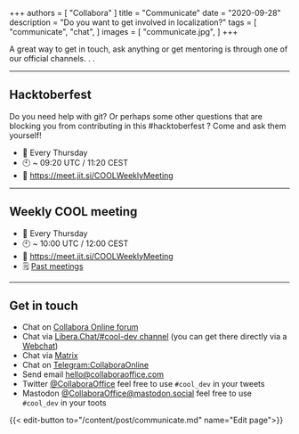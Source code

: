 +++
authors = [
    "Collabora"
]
title = "Communicate"
date = "2020-09-28"
description = "Do you want to get involved in localization?"
tags = [
    "communicate",
    "chat",
]
images = [
    "communicate.jpg",
]
+++

A great way to get in touch, ask anything or get mentoring is through one of our official channels. . .
<!--more-->
---
## Hacktoberfest
Do you need help with git? Or perhaps some other questions that are blocking you from contributing in this #hacktoberfest ? Come and ask them yourself!
* 📅 Every Thursday
* 🕙 ~ 09:20 UTC / 11:20 CEST
* 💬 https://meet.jit.si/COOLWeeklyMeeting
---
## Weekly COOL meeting
* 📅 Every Thursday
* 🕙 ~ 10:00 UTC / 12:00 CEST
* 💬 https://meet.jit.si/COOLWeeklyMeeting
* 🗒 [Past meetings](https://forum.collaboraonline.com/c/news/meeting-minutes/)

---

## Get in touch
* Chat on [Collabora Online forum](https://forum.collaboraonline.com/)
* Chat via [Libera.Chat/#cool-dev channel](irc://irc.libera.chat/#cool-dev) (you can get there directly via a [Webchat](https://web.libera.chat/#cool-dev))
* Chat via [Matrix](https://app.element.io/#/room/#cool-dev:libera.chat)
* Chat on [Telegram:CollaboraOnline](https://t.me/CollaboraOnline)
* Send email [hello@collaboraoffice.com](mailto:hello@collaboraoffice.com)
* Twitter [@CollaboraOffice](https://twitter.com/CollaboraOffice) feel free to use `#cool_dev` in your tweets
* Mastodon [@CollaboraOffice@mastodon.social](https://mastodon.social/@CollaboraOffice) feel free to use `#cool_dev` in your toots

{{< edit-button to="/content/post/communicate.md" name="Edit page">}}
